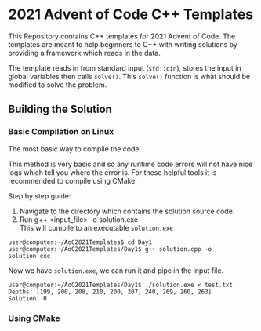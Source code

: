 # 2021 Advent of Code C++ Templates

This Repository contains C++ templates for 2021 Advent of Code. The templates are meant to help beginners to C++ with writing solutions by providing a framework which reads in the data.

The template reads in from standard input (`std::cin`), stores the input in global variables then calls `solve()`. This `solve()` function is what should be modified to solve the problem.

## Building the Solution
### Basic Compilation on Linux
The most basic way to compile the code.

This method is very basic and so any runtime code errors will not have nice logs which tell you where the error is. For these helpful tools it is recommended to compile using CMake.

Step by step guide:
1. Navigate to the directory which contains the solution source code.
2. Run g++ <input_file> -o solution.exe \
This will compile to an executable `solution.exe`
```ShellSession
user@computer:~/AoC2021Templates$ cd Day1
user@computer:~/AoC2021Templates/Day1$ g++ solution.cpp -o solution.exe
```
Now we have `solution.exe`, we can run it and pipe in the input file.
```ShellSession
user@computer:~/AoC2021Templates/Day1$ ./solution.exe < test.txt
Depths: [199, 200, 208, 210, 200, 207, 240, 269, 260, 263]
Solution: 0
```

### Using CMake

